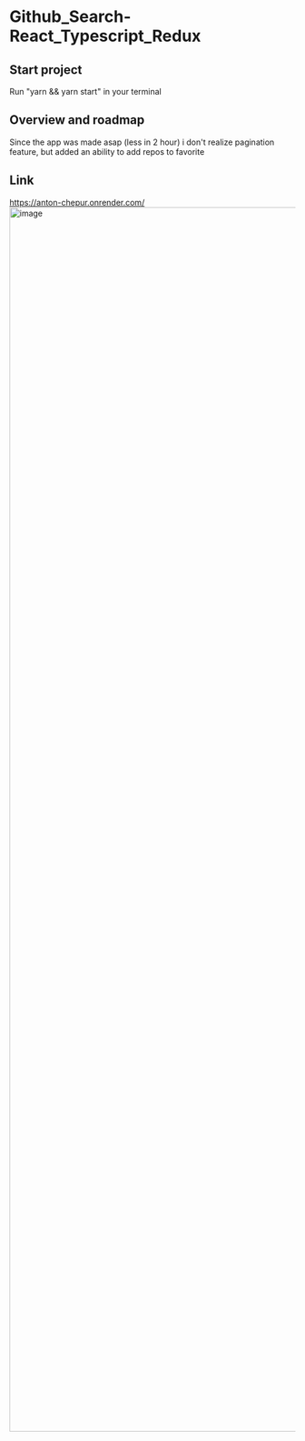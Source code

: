 # Github_Search-React_Typescript_Redux



## Start project
Run "yarn && yarn start" in your terminal

## Overview and roadmap
Since the app was made asap (less in 2 hour) i don't realize pagination feature, but added an ability to add repos to favorite
## Link
https://anton-chepur.onrender.com/
<img width="2152" alt="image" src="https://github.com/Chepman32/GitHub-Repository-Explorer/assets/53965045/2a7463b7-5bb1-4eff-947d-ad8ed9b6669f">
